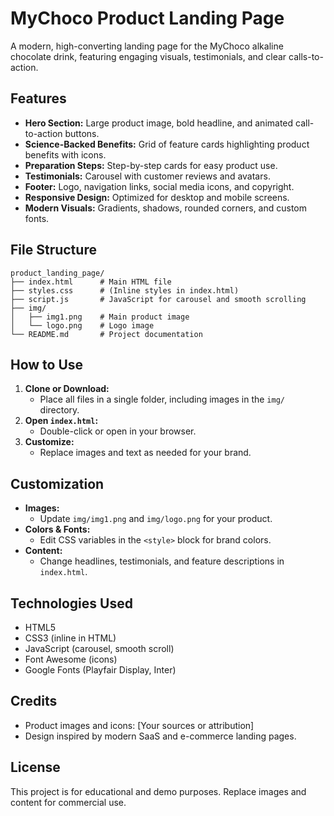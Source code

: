 # MyChoco Product Landing Page

A modern, high-converting landing page for the MyChoco alkaline chocolate drink, featuring engaging visuals, testimonials, and clear calls-to-action.

## Features
- **Hero Section:** Large product image, bold headline, and animated call-to-action buttons.
- **Science-Backed Benefits:** Grid of feature cards highlighting product benefits with icons.
- **Preparation Steps:** Step-by-step cards for easy product use.
- **Testimonials:** Carousel with customer reviews and avatars.
- **Footer:** Logo, navigation links, social media icons, and copyright.
- **Responsive Design:** Optimized for desktop and mobile screens.
- **Modern Visuals:** Gradients, shadows, rounded corners, and custom fonts.

## File Structure
```
product_landing_page/
├── index.html      # Main HTML file
├── styles.css      # (Inline styles in index.html)
├── script.js       # JavaScript for carousel and smooth scrolling
├── img/
│   ├── img1.png    # Main product image
│   └── logo.png    # Logo image
└── README.md       # Project documentation
```

## How to Use
1. **Clone or Download:**
	 - Place all files in a single folder, including images in the `img/` directory.
2. **Open `index.html`:**
	 - Double-click or open in your browser.
3. **Customize:**
	 - Replace images and text as needed for your brand.

## Customization
- **Images:**
	- Update `img/img1.png` and `img/logo.png` for your product.
- **Colors & Fonts:**
	- Edit CSS variables in the `<style>` block for brand colors.
- **Content:**
	- Change headlines, testimonials, and feature descriptions in `index.html`.

## Technologies Used
- HTML5
- CSS3 (inline in HTML)
- JavaScript (carousel, smooth scroll)
- Font Awesome (icons)
- Google Fonts (Playfair Display, Inter)

## Credits
- Product images and icons: [Your sources or attribution]
- Design inspired by modern SaaS and e-commerce landing pages.

## License
This project is for educational and demo purposes. Replace images and content for commercial use.
